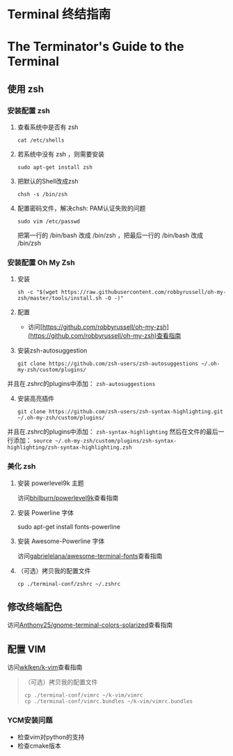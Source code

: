 # Terminal 终结指南
# The Terminator's Guide to the Terminal

## 使用 zsh

### 安装配置 zsh

1. 查看系统中是否有 zsh

	```
	cat /etc/shells
	 ```
	
2. 若系统中没有 zsh ，则需要安装

	```
	sudo apt-get install zsh
	```
	
3. 把默认的Shell改成zsh

	```
	chsh -s /bin/zsh
	```
	
4. 配置密码文件，解决chsh: PAM认证失败的问题

	```
	sudo vim /etc/passwd
	```
	把第一行的 /bin/bash 改成 /bin/zsh ，把最后一行的 /bin/bash 改成 /bin/zsh
	
### 安装配置 Oh My Zsh

1. 安装

	```
	sh -c "$(wget https://raw.githubusercontent.com/robbyrussell/oh-my-zsh/master/tools/install.sh -O -)"
	```
	
2. 配置 
	
	- 访问[https://github.com/robbyrussell/oh-my-zsh](https://github.com/robbyrussell/oh-my-zsh)查看指南
	
3. 安装zsh-autosuggestion

	```
	git clone https://github.com/zsh-users/zsh-autosuggestions ~/.oh-my-zsh/custom/plugins/
	```
并且在.zshrc的plugins中添加： `zsh-autosuggestions`

4. 安装高亮插件

	```
	git clone https://github.com/zsh-users/zsh-syntax-highlighting.git ~/.oh-my-zsh/custom/plugins/
	```
并且在.zshrc的plugins中添加： `zsh-syntax-highlighting`
然后在文件的最后一行添加： `source ~/.oh-my-zsh/custom/plugins/zsh-syntax-highlighting/zsh-syntax-highlighting.zsh`
	
### 美化 zsh

1. 安装 powerlevel9k 主题
	
	访问[bhilburn/powerlevel9k](https://github.com/bhilburn/powerlevel9k)查看指南
	
2. 安装 Powerline 字体

	sudo apt-get install fonts-powerline
	
3. 安装 Awesome-Powerline 字体

	访问[gabrielelana/awesome-terminal-fonts](https://github.com/gabrielelana/awesome-terminal-fonts)查看指南

4. （可选）拷贝我的配置文件
	
	```
	cp ./terminal-conf/zshrc ~/.zshrc
	```

## 修改终端配色

访问[Anthony25/gnome-terminal-colors-solarized](https://github.com/Anthony25/gnome-terminal-colors-solarized)查看指南

	
## 配置 VIM

访问[wklken/k-vim](https://github.com/wklken/k-vim)查看指南
> （可选）拷贝我的配置文件	
> 
> ```
> cp ./terminal-conf/vimrc ~/k-vim/vimrc
> cp ./terminal-conf/vimrc.bundles ~/k-vim/vimrc.bundles
> ```

### YCM安装问题

- 检查vim对python的支持
- 检查cmake版本
